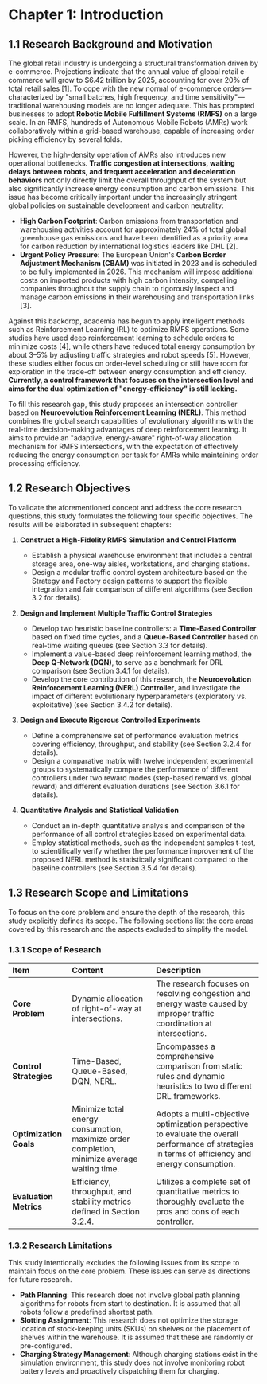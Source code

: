 # Chapter 1: Introduction

## 1.1 Research Background and Motivation

The global retail industry is undergoing a structural transformation driven by e-commerce. Projections indicate that the annual value of global retail e-commerce will grow to \$6.42 trillion by 2025, accounting for over 20% of total retail sales [1]. To cope with the new normal of e-commerce orders—characterized by "small batches, high frequency, and time sensitivity"—traditional warehousing models are no longer adequate. This has prompted businesses to adopt **Robotic Mobile Fulfillment Systems (RMFS)** on a large scale. In an RMFS, hundreds of Autonomous Mobile Robots (AMRs) work collaboratively within a grid-based warehouse, capable of increasing order picking efficiency by several folds.

However, the high-density operation of AMRs also introduces new operational bottlenecks. **Traffic congestion at intersections, waiting delays between robots, and frequent acceleration and deceleration behaviors** not only directly limit the overall throughput of the system but also significantly increase energy consumption and carbon emissions. This issue has become critically important under the increasingly stringent global policies on sustainable development and carbon neutrality:

*   **High Carbon Footprint**: Carbon emissions from transportation and warehousing activities account for approximately 24% of total global greenhouse gas emissions and have been identified as a priority area for carbon reduction by international logistics leaders like DHL [2].
*   **Urgent Policy Pressure**: The European Union's **Carbon Border Adjustment Mechanism (CBAM)** was initiated in 2023 and is scheduled to be fully implemented in 2026. This mechanism will impose additional costs on imported products with high carbon intensity, compelling companies throughout the supply chain to rigorously inspect and manage carbon emissions in their warehousing and transportation links [3].

Against this backdrop, academia has begun to apply intelligent methods such as Reinforcement Learning (RL) to optimize RMFS operations. Some studies have used deep reinforcement learning to schedule orders to minimize costs [4], while others have reduced total energy consumption by about 3–5% by adjusting traffic strategies and robot speeds [5]. However, these studies either focus on order-level scheduling or still have room for exploration in the trade-off between energy consumption and efficiency. **Currently, a control framework that focuses on the intersection level and aims for the dual optimization of "energy-efficiency" is still lacking.**

To fill this research gap, this study proposes an intersection controller based on **Neuroevolution Reinforcement Learning (NERL)**. This method combines the global search capabilities of evolutionary algorithms with the real-time decision-making advantages of deep reinforcement learning. It aims to provide an "adaptive, energy-aware" right-of-way allocation mechanism for RMFS intersections, with the expectation of effectively reducing the energy consumption per task for AMRs while maintaining order processing efficiency.

## 1.2 Research Objectives

To validate the aforementioned concept and address the core research questions, this study formulates the following four specific objectives. The results will be elaborated in subsequent chapters:

1.  **Construct a High-Fidelity RMFS Simulation and Control Platform**
    *   Establish a physical warehouse environment that includes a central storage area, one-way aisles, workstations, and charging stations.
    *   Design a modular traffic control system architecture based on the Strategy and Factory design patterns to support the flexible integration and fair comparison of different algorithms (see Section 3.2 for details).

2.  **Design and Implement Multiple Traffic Control Strategies**
    *   Develop two heuristic baseline controllers: a **Time-Based Controller** based on fixed time cycles, and a **Queue-Based Controller** based on real-time waiting queues (see Section 3.3 for details).
    *   Implement a value-based deep reinforcement learning method, the **Deep Q-Network (DQN)**, to serve as a benchmark for DRL comparison (see Section 3.4.1 for details).
    *   Develop the core contribution of this research, the **Neuroevolution Reinforcement Learning (NERL) Controller**, and investigate the impact of different evolutionary hyperparameters (exploratory vs. exploitative) (see Section 3.4.2 for details).

3.  **Design and Execute Rigorous Controlled Experiments**
    *   Define a comprehensive set of performance evaluation metrics covering efficiency, throughput, and stability (see Section 3.2.4 for details).
    *   Design a comparative matrix with twelve independent experimental groups to systematically compare the performance of different controllers under two reward modes (step-based reward vs. global reward) and different evaluation durations (see Section 3.6.1 for details).

4.  **Quantitative Analysis and Statistical Validation**
    *   Conduct an in-depth quantitative analysis and comparison of the performance of all control strategies based on experimental data.
    *   Employ statistical methods, such as the independent samples t-test, to scientifically verify whether the performance improvement of the proposed NERL method is statistically significant compared to the baseline controllers (see Section 3.5.4 for details).

## 1.3 Research Scope and Limitations

To focus on the core problem and ensure the depth of the research, this study explicitly defines its scope. The following sections list the core areas covered by this research and the aspects excluded to simplify the model.

### 1.3.1 Scope of Research

| Item                 | Content                                                              | Description                                                                                                       |
| :------------------- | :------------------------------------------------------------------- | :---------------------------------------------------------------------------------------------------------------- |
| **Core Problem**     | Dynamic allocation of right-of-way at intersections.                 | The research focuses on resolving congestion and energy waste caused by improper traffic coordination at intersections. |
| **Control Strategies** | Time-Based, Queue-Based, DQN, NERL.                                  | Encompasses a comprehensive comparison from static rules and dynamic heuristics to two different DRL frameworks. |
| **Optimization Goals** | Minimize total energy consumption, maximize order completion, minimize average waiting time. | Adopts a multi-objective optimization perspective to evaluate the overall performance of strategies in terms of efficiency and energy consumption. |
| **Evaluation Metrics** | Efficiency, throughput, and stability metrics defined in Section 3.2.4. | Utilizes a complete set of quantitative metrics to thoroughly evaluate the pros and cons of each controller.        |

### 1.3.2 Research Limitations

This study intentionally excludes the following issues from its scope to maintain focus on the core problem. These issues can serve as directions for future research.

*   **Path Planning**: This research does not involve global path planning algorithms for robots from start to destination. It is assumed that all robots follow a predefined shortest path.
*   **Slotting Assignment**: This research does not optimize the storage location of stock-keeping units (SKUs) on shelves or the placement of shelves within the warehouse. It is assumed that these are randomly or pre-configured.
*   **Charging Strategy Management**: Although charging stations exist in the simulation environment, this study does not involve monitoring robot battery levels and proactively dispatching them for charging. 